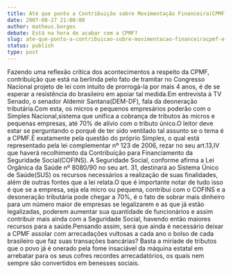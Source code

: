```yaml
---
title: Até que ponto a Contribuição sobre Movimentação Financeira(CPMF) é saudável para o cidadão?
date: 2007-08-27 21:00:00
author: matheus.borges
debate: Está na hora de acabar com a CPMF?
slug: ate-que-ponto-a-contribuicao-sobre-movimentacao-financeiracpmf-e-saudavel-para-o-cidadao
status: publish 
type: post
---
```


Fazendo uma reflexão crítica dos acontecimentos a respeito da CPMF, contribuição que está na berlinda pelo fato de tramitar no Congresso Nacional projeto de lei com intuito de prorrogá-la por mais 4 anos, é de se esperar a resistência do brasileiro em apoiar tal medida.Em entrevista à TV Senado, o senador Aldemir Santana(DEM-DF), fala da deoneração tributária.Com esta, os micros e pequenos empresários poderão com o Simples Nacional,sistema que unifica a cobrança de tributos às micros e pequenas empresas, até 70% de alívio com o tributo único.O leitor deve estar se perguntando o porquê de ter sido ventilado tal assunto se o tema é a CPMF.É exatamente pela questão do próprio Simples, o qual está representado pela lei complementar nº 123 de 2006, rezar no seu art.13,IV que haverá recolhimento da Contribuição para Financiamento da Seguridade Social(COFINS). A Seguridade Social, conforme afirma a Lei Orgânica da Saúde nº 8080/90 no seu art. 31, destinará ao Sistema Único de Saúde(SUS) os recursos necessários a realização de suas finalidades, além de outras fontes que a lei relata.O que é importante notar de tudo isso é que se a empresa, seja ela micro ou pequena, contribui com o COFINS e a desoneração tributária pode chegar a 70%, é o fato de sobrar mais dinheiro para um número maior de empresas se legalizarem e as que já estão legalizadas, poderem aumentar sua quantidade de funcionários e assim contribuir mais ainda com a Seguridade Social, havendo então maiores recursos para a saúde.Pensando assim, será que ainda é necessário deixar a CPMF assolar com arrecadações vultosas a cada ano o bolso de cada brasileiro que faz suas transações bancárias? Basta a miríade de tributos que o povo já é onerado pela fome insaciável da máquina estatal em arrebatar para os seus cofres recordes arrecadatórios, os quais nem sempre são convertidos em benesses sociais.
